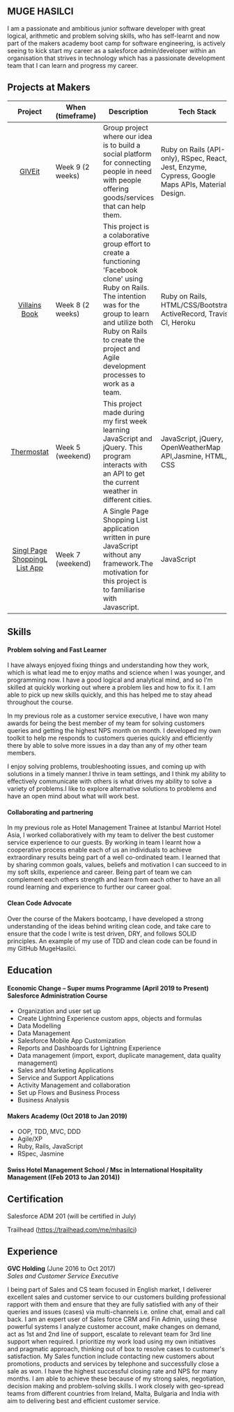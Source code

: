## MUGE HASILCI

I am a passionate and ambitious junior software developer with great logical, arithmetic and problem solving skills, who has self-learnt and now part of the makers academy boot camp for software engineering, is actively seeing to kick start my career as a salesforce admin/developer within an organisation that strives in technology which has a passionate development team that I can learn and progress my career. 

## Projects at Makers

|                                 Project                                | When (timeframe) | Description                                                                                                                                                   | Tech Stack                                                     |
|:-----------------------------------------------------------------------:|------------------|---------------------------------------------------------------------------------------------------------------------------------------------|--------------------------------------------------------------------|
| [GIVEit](https://github.com/MugeHasilci/GIVEit-frontend)                | Week 9 (2 weeks)  | Group project where our idea is to build a social platform for connecting people in need with people offering goods/services that can help them.                                                                                                                        | Ruby on Rails (API-only), RSpec, React, Jest, Enzyme, Cypress, Google Maps APIs, Material Design.                |
| [Villains Book](https://github.com/RyanWolfen7/Villains_Book)           | Week 8 (2 weeks) | This project is a colaborative group effort to create a functioning 'Facebook clone' using Ruby on Rails. The intention was for the group to learn and utilize both Ruby on Rails to create the project and Agile development processes to work as a team.           | Ruby on Rails, HTML/CSS/Bootstrap, ActiveRecord, Travis CI, Heroku   |
| [Thermostat](https://github.com/MugeHasilci/Thermostat-JS)               | Week 5 (weekend) | This project made during my first week learning JavaScript and jQuery. This program interacts with an API to get the current weather in different cities.                                                                                                               | JavaScript, jQuery, OpenWeatherMap API,Jasmine, HTML, CSS                     |
  | [Singl Page ShoppingL List App](https://github.com/MugeHasilci/Shopping-List-SPA)                 | Week 7 (weekend) | A Single Page Shopping List application written in pure JavaScript without any framework.The motivation for this project is to familiarise with Javascript.                                                                                                                                                                                                                 | JavaScript |

## Skills

#### Problem solving and Fast Learner

I have always enjoyed fixing things and understanding how they work, which is what lead me to enjoy maths and science when I was younger, and programming now. I have a good logical and analytical mind, and so I'm skilled at quickly working out where a problem lies and how to fix it. I am able to pick up new skills quickly, and this has helped me to stay ahead throughout the course.

In my previous role as a customer service executive, I have won many awards for being the best member of my team for solving customers queries and getting the highest NPS month on month. I developed my own toolkit to help me responds to customers queries quickly and efficiently there by able to solve more issues in a day than any of my other team members.

I enjoy solving problems, troubleshooting issues, and coming up with solutions in a timely manner.I thrive in team settings, and I think my ability to effectively  communicate with others is what drives my ability to solve a variety of problems.I like to explore alternative solutions to problems and have an open mind about what will work best.

#### Collaborating and partnering

In my previous role as Hotel Management Trainee at Istanbul Marriot Hotel Asia, I worked collaboratively with my team to deliver the best customer service experience to our guests. By working in team I learnt how a cooperative process enable each of us an individuals to achieve extraordinary results being part of a well co-ordinated team.  I learned that by sharing common goals, values, beliefs and motivation I can succeed to in my soft skills, experience and career. Being part of team we can complement each others strength and learn from each other to have an all round learning and experience to further our career goal. 

#### Clean Code Advocate

Over the course of the Makers bootcamp, I have developed a strong understanding of the ideas behind writing clean code, and take care to ensure that the code I write is test driven, DRY, and follows SOLID principles. An example of my use of TDD and clean code can be found in my GitHub MugeHasilci.

## Education
#### Economic Change – Super mums Programme (April 2019 to Present) Salesforce Administration Course
-	Organization and user set up
-	Create Lightning Experience custom apps, objects and formulas
-	Data Modelling
-	Data Management
-	Salesforce Mobile App Customization
-	Reports and Dashboards for Lightning Experience
-	Data management (import, export, duplicate management, data quality management)
-	Sales and Marketing Applications
-	Service and Support Applications
-	Activity Management and collaboration
- Set up Flows and Business Process
- Business Analysis

#### Makers Academy (Oct 2018 to Jan 2019)

- OOP, TDD, MVC, DDD
- Agile/XP
- Ruby, Rails, JavaScript
- RSpec, Jasmine

#### Swiss Hotel Management School / Msc in International Hospitality Management ((Feb 2013 to Jan 2014))

## Certification

Salesforce ADM 201 (will be certified in July) 

Trailhead (https://trailhead.com/me/mhasilci)

## Experience

**GVC Holding** (June 2016 to Oct 2017)    
*Sales and Customer Service Executive*  

I being part of Sales and CS team focused in English market, I deliverer excellent sales and customer service to our customers building professional rapport with them and ensure that they are fully satisfied with any of their queries and issues (cases) via multi-channels i.e. online chat, email and call back. I am an expert user of Sales force CRM and Fin Admin, using these powerful systems I analyze customer account, make changes on demand, act as 1st and 2nd line of support, escalate to relevant team for 3rd line support when required. I prioritize my work load using my own initiatives and pragmatic approach, thinking out of box to resolve cases to customer's satisfaction. My Sales function include contacting new customers about promotions, products and services by telephone and successfully close a sale as won. I have the highest successful closing rate and NPS for many months. I am able to achieve these because of my strong sales, negotiation, decision making and problem-solving skills. I work closely with geo-spread teams from different countries from Ireland, Malta, Bulgaria and India with aim to delivering best and efficient customer service.


